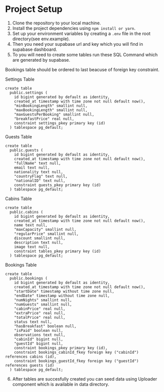 # Project Setup

1. Clone the repository to your local machine.
2. Install the project dependencies using `npm install or yarn`.
3. Set up your environment variables by creating a `.env` file in the root directory(see env.example).
4. Then you need your supabase url and key which you will find in supabase dashboard.
5. To you will need to create some tables run these SQL Command which are generated by supabase.

Bookings table should be ordered to last beacuse of foreign key constraint.

 Settings Table

```shell
create table
  public.settings (
    id bigint generated by default as identity,
    created_at timestamp with time zone not null default now(),
    "minBookingLength" smallint null,
    "maxBookingLength" smallint null,
    "maxGuestsPerBooking" smallint null,
    "breakfastPrice" real null,
    constraint settings_pkey primary key (id)
  ) tablespace pg_default;
```
 Guests Table

```shell
create table
  public.guests (
    id bigint generated by default as identity,
    created_at timestamp with time zone not null default now(),
    "fullName" text null,
    email text null,
    nationality text null,
    "countryFlag" text null,
    "nationalID" text null,
    constraint guests_pkey primary key (id)
  ) tablespace pg_default;
```
Cabins Table

```shell
create table
  public.cabins (
    id bigint generated by default as identity,
    created_at timestamp with time zone not null default now(),
    name text null,
    "maxCapacity" smallint null,
    "regularPrice" smallint null,
    discount smallint null,
    description text null,
    image text null,
    constraint tables_pkey primary key (id)
  ) tablespace pg_default;
```
Bookings Table

```shell
create table
  public.bookings (
    id bigint generated by default as identity,
    created_at timestamp with time zone not null default now(),
    "startDate" timestamp without time zone null,
    "endDate" timestamp without time zone null,
    "numNights" smallint null,
    "numGuests" smallint null,
    "cabinPrice" real null,
    "extraPrice" real null,
    "totalPrice" real null,
    status text null,
    "hasBreakfast" boolean null,
    "isPaid" boolean null,
    observations text null,
    "cabinId" bigint null,
    "guestId" bigint null,
    constraint bookings_pkey primary key (id),
    constraint bookings_cabinId_fkey foreign key ("cabinId") references cabins (id),
    constraint bookings_guestId_fkey foreign key ("guestId") references guests (id)
  ) tablespace pg_default;
```

   
6. After tables are succesfully created you can seed data using Uploader component which is available in data directory. 
